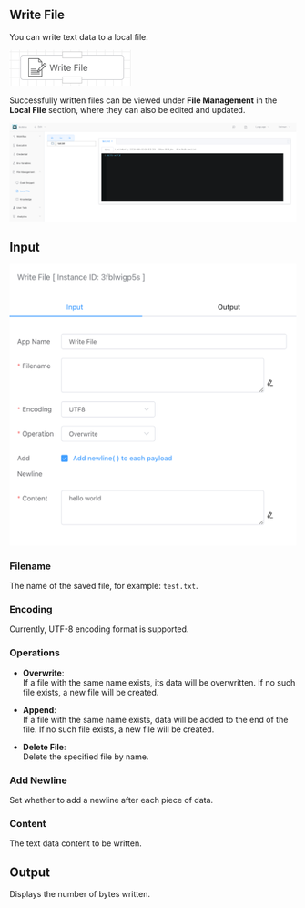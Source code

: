 ## Write File

You can write text data to a local file.

<img src="./img/write_file_menu.png" alt="image-20241013095115813" style="zoom:50%;" />

Successfully written files can be viewed under **File Management** in the **Local File** section, where they can also be edited and updated.

<img src="./img/write_file.png" alt="image-20241013095242366" style="zoom:67%;" />



## Input

<img src="./img/write_file_input.png" alt="image-20241013095350884" style="zoom:50%;" />

### Filename

The name of the saved file, for example: `test.txt`.



### Encoding

Currently, UTF-8 encoding format is supported.



### Operations

- **Overwrite**:  
  If a file with the same name exists, its data will be overwritten. If no such file exists, a new file will be created.

- **Append**:  
  If a file with the same name exists, data will be added to the end of the file. If no such file exists, a new file will be created.

- **Delete File**:  
  Delete the specified file by name.



### Add Newline

Set whether to add a newline after each piece of data.



### Content

The text data content to be written.



## Output

Displays the number of bytes written.



